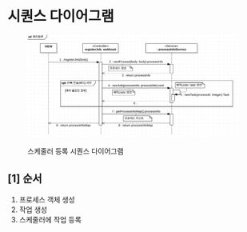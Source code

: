 # 시퀀스 다이어그램

<figure><img src="../../../../.gitbook/assets/image (10).png" alt=""><figcaption><p>스케줄러 등록 시퀀스 다이어그램</p></figcaption></figure>

## \[1] 순서

1. 프로세스 객체 생성
2. 작업 생성
3. 스케줄러에 작업 등록
